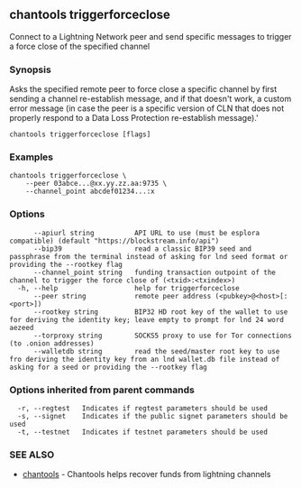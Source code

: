 ## chantools triggerforceclose

Connect to a Lightning Network peer and send specific messages to trigger a force close of the specified channel

### Synopsis

Asks the specified remote peer to force close a specific
channel by first sending a channel re-establish message, and if that doesn't
work, a custom error message (in case the peer is a specific version of CLN that
does not properly respond to a Data Loss Protection re-establish message).'

```
chantools triggerforceclose [flags]
```

### Examples

```
chantools triggerforceclose \
	--peer 03abce...@xx.yy.zz.aa:9735 \
	--channel_point abcdef01234...:x
```

### Options

```
      --apiurl string          API URL to use (must be esplora compatible) (default "https://blockstream.info/api")
      --bip39                  read a classic BIP39 seed and passphrase from the terminal instead of asking for lnd seed format or providing the --rootkey flag
      --channel_point string   funding transaction outpoint of the channel to trigger the force close of (<txid>:<txindex>)
  -h, --help                   help for triggerforceclose
      --peer string            remote peer address (<pubkey>@<host>[:<port>])
      --rootkey string         BIP32 HD root key of the wallet to use for deriving the identity key; leave empty to prompt for lnd 24 word aezeed
      --torproxy string        SOCKS5 proxy to use for Tor connections (to .onion addresses)
      --walletdb string        read the seed/master root key to use fro deriving the identity key from an lnd wallet.db file instead of asking for a seed or providing the --rootkey flag
```

### Options inherited from parent commands

```
  -r, --regtest   Indicates if regtest parameters should be used
  -s, --signet    Indicates if the public signet parameters should be used
  -t, --testnet   Indicates if testnet parameters should be used
```

### SEE ALSO

* [chantools](chantools.md)	 - Chantools helps recover funds from lightning channels

